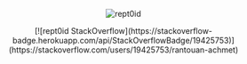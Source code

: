 <center>
<p><img align="center" src="https://github-readme-streak-stats.herokuapp.com/?user=rept0id&" alt="rept0id" /></p>

<div style="left: 50%;position: relative;transform: translate(-50%,0);">[![rept0id StackOverflow](https://stackoverflow-badge.herokuapp.com/api/StackOverflowBadge/19425753)](https://stackoverflow.com/users/19425753/rantouan-achmet)</div>
</center>
